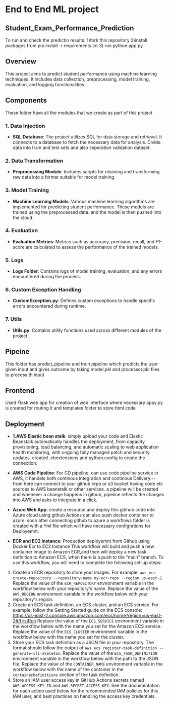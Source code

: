 # End to End ML project
##  Student_Exam_Performance_Prediction
To run and check the predictio results: 
1)fork this repository
2)install packages from pip install -r requirements.txt
3) run python app.py

## Overview
This project aims to predict student performance using machine learning techniques. It includes data collection, preprocessing, model training, evaluation, and logging functionalities.

## Components
These folder have all the modules that we create as part of this project
### 1. Data Injection
- **SQL Database**: The project utilizes SQL for data storage and retrieval. It connects to a database to fetch the necessary data for analysis. Divide data into train and test sets and also seperation validation dataset.
### 2. Data Transformation
- **Preprocessing Module**: Includes scripts for cleaning and transforming raw data into a format suitable for model training.
### 3. Model Training
- **Machine Learning Models**: Various machine learning algorithms are implemented for predicting student performance. These models are trained using the preprocessed data. and the model is then pushed into the cloud.
### 4. Evaluation
- **Evaluation Metrics**: Metrics such as accuracy, precision, recall, and F1-score are calculated to assess the performance of the trained models.
### 5. Logs
- **Logs Folder**: Contains logs of model training, evaluation, and any errors encountered during the process.
### 6. Custom Exception Handling
- **CustomException.py**: Defines custom exceptions to handle specific errors encountered during runtime.
### 7. Utils
- **Utils.py**: Contains utility functions used across different modules of the project.

## Pipeine 
This folder has predict_pipeline and train pipeline which predicts the user given input and gives outcome by taking model.pkl and processor.pkl files to process th input

## Frontend
Used Flask web app for creation of web interface where necessary appy.py is created for routing it and templates folder to store html code

## Deployment
- **1.AWS Elastic bean stalk**: simply upload your code and Elastic Beanstalk automatically handles the deployment, from capacity provisioning, load balancing, and automatic scaling to web application health monitoring, with ongoing fully managed patch and security updates.
created .ebextensions and python.config to create the connection.

- **AWS Code Pipeline**: For CD pipeline, can use code pipeline service in AWS, it handels both continous integration and continous Delivery.--from here can connect to your github repo or s3 bucket having code etc sources to AWS beanstalk or other services.
a pipeline will be created and whenever a change happens in github, pipeline reflects the changes into AWS and asks to integrate in a click.

- **Azure Web App**: create a resource and deploy this gibhub code into Azure cloud using github Actions can  also push docker container to azure. soon after connecting github to azure a workflows folder is created with a Yml file which will have necessary configrations for Deployemnt.

- **ECR and EC2 Instance**: Production deployemnt from Github using Docker Ecr to EC2 Instance
 This workflow will build and push a new container image to Amazon ECR,and then will deploy a new task definition to Amazon ECS, when there is a push to the "main" branch.
To use this workflow, you will need to complete the following set-up steps:
1. Create an ECR repository to store your images.
For example: `aws ecr create-repository --repository-name my-ecr-repo --region us-east-2`.
Replace the value of the `ECR_REPOSITORY` environment variable in the workflow below with your repository's name.
Replace the value of the `AWS_REGION` environment variable in the workflow below with your repository's region.
2. Create an ECS task definition, an ECS cluster, and an ECS service.
For example, follow the Getting Started guide on the ECS console:
https://us-east-2.console.aws.amazon.com/ecs/home?region=us-east-2#/firstRun
Replace the value of the `ECS_SERVICE` environment variable in the workflow below with the name you set for the Amazon ECS service.
Replace the value of the `ECS_CLUSTER` environment variable in the workflow below with the name you set for the cluster.
3. Store your ECS task definition as a JSON file in your repository.
The format should follow the output of `aws ecs register-task-definition --generate-cli-skeleton`.
Replace the value of the `ECS_TASK_DEFINITION` environment variable in the workflow below with the path to the JSON file.
Replace the value of the `CONTAINER_NAME` environment variable in the workflow below with the name of the container
in the `containerDefinitions` section of the task definition.
4. Store an IAM user access key in GitHub Actions secrets named `AWS_ACCESS_KEY_ID` and `AWS_SECRET_ACCESS_KEY`.
See the documentation for each action used below for the recommended IAM policies for this IAM user,
and best practices on handling the access key credentials.






